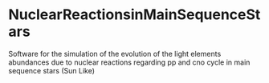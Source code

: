 # NuclearReactionsinMainSequenceStars
Software for the simulation of the evolution of the light elements abundances due to nuclear reactions regarding pp and cno cycle in main sequence stars (Sun Like)
